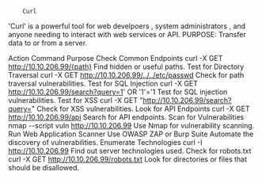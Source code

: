 
        Curl

'Curl' is  a powerful tool for web develpoers , system administrators , and anyone needing to interact with web services or API.
PURPOSE: Transfer data to or from a server.


Action	                                       Command                                                                              	Purpose
Check Common Endpoints	              curl -X GET http://10.10.206.99/{path}	                                              Find hidden or useful paths.
Test for Directory Traversal      	  curl -X GET http://10.10.206.99/../../etc/passwd	                                    Check for path traversal vulnerabilities.
Test for SQL Injection	              curl -X GET http://10.10.206.99/search?query=1' OR '1'='1	                            Test for SQL injection vulnerabilities.
Test for XSS	                        curl -X GET "http://10.10.206.99/search?query=<script>alert('XSS')</script>"	        Check for XSS vulnerabilities.
Look for API Endpoints	              curl -X GET http://10.10.206.99/api	                                                  Search for API endpoints.
Scan for Vulnerabilities              nmap --script vuln http://10.10.206.99                                 	              Use Nmap for vulnerability scanning.
Run Web Application Scanner           Use OWASP ZAP or Burp Suite	                                                          Automate the discovery of vulnerabilities.
Enumerate Technologies               	curl -I http://10.10.206.99	                                                          Find out server technologies used.
Check for robots.txt                 	curl -X GET http://10.10.206.99/robots.txt                                           	Look for directories or files that should be disallowed.
